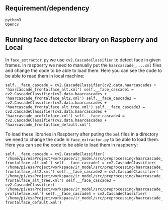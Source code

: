 ## Requirement/dependency
```python3```\
 ```Opencv``` 
 
## Running face detector library on Raspberry and Local
In ```face_extractor.py``` we use ```cv2.CascadeClassifier``` to detect face in given frames. In raspberry we need to manually put the ```haarcascade_....xml``` files and change the code to be able to load them.
Here you can see the code to be able to read them in local machine:
  
  
`
 self.__face_cascade = cv2.CascadeClassifier(cv2.data.haarcascades + 'haarcascade_frontalface_alt.xml')
 self.__face_cascade1 = cv2.CascadeClassifier(cv2.data.haarcascades + 'haarcascade_frontalface_alt2.xml')
 self.__face_cascade2 = cv2.CascadeClassifier(cv2.data.haarcascades + 'haarcascade_frontalface_alt_tree.xml')
 self.__face_cascade3 = cv2.CascadeClassifier(cv2.data.haarcascades + 'haarcascade_profileface.xml')
 self.__face_cascade4 = cv2.CascadeClassifier(cv2.data.haarcascades + 'haarcascade_frontalface_default.xml')
`


To load these libraries in Raspberry after puting the ```xml``` files in a directory we need to change the code in  ```face_extractor.py``` to be able to load them.
Here you can see the code to be able to load them in raspberry:


`self.__face_cascade = cv2.CascadeClassifier(
            '/home/pi/esaProject/workspace/ir_model/src/preprocessing/haarcascade_frontalface_alt.xml')
        self.__face_cascade1 = cv2.CascadeClassifier(
            '/home/pi/esaProject/workspace/ir_model/src/preprocessing/haarcascade_frontalface_alt2.xml')
        self.__face_cascade2 = cv2.CascadeClassifier(
            '/home/pi/esaProject/workspace/ir_model/src/preprocessing/haarcascade_frontalface_alt_tree.xml')
        self.__face_cascade3 = cv2.CascadeClassifier(
            '/home/pi/esaProject/workspace/ir_model/src/preprocessing/haarcascade_profileface.xml')
        self.__face_cascade4 = cv2.CascadeClassifier(
            '/home/pi/esaProject/workspace/ir_model/src/preprocessing/haarcascade_frontalface_default.xml')` 
   

  
 